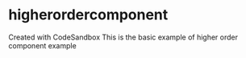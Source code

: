 # higherordercomponent
Created with CodeSandbox
This is the basic example of higher order component example

